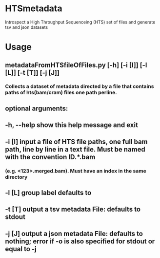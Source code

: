 # HTSmetadata
Introspect a High Throughput Sequenceing (HTS) set of files and generate tsv and json datasets 
# Usage 
## metadataFromHTSfileOfFiles.py [-h] [-i [I]] [-l [L]] [-t [T]] [-j [J]]

### Collects a dataset of metadata directed by a file that contains paths of hts(bam/cram) files one path perline.

## optional arguments:
##  -h, --help  show this help message and exit
##  -i [I]      input a file of HTS file paths, one full bam path, line by line in a text file. Must be named with the convention ID.*.bam
###              (e.g. <123>.merged.bam). Must have an index in the same directory
##  -l [L]      group label defaults to <test>
##  -t [T]      output a tsv metadata File: defaults to stdout
##  -j [J]      output a json metadata File: defaults to nothing; error if -o is also specified for stdout or equal to -j
